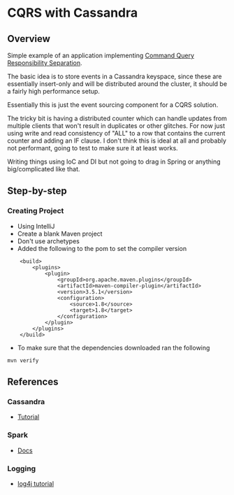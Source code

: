 # CQRS with Cassandra

## Overview

Simple example of an application implementing [Command Query Responsibility Separation](https://martinfowler.com/bliki/CQRS.html).

The basic idea is to store events in a Cassandra keyspace, since these are essentially insert-only and will be 
distributed around the cluster, it should be a fairly high performance setup.

Essentially this is just the event sourcing component for a CQRS solution.

The tricky bit is having a distributed counter which can handle updates from multiple clients that won't result in 
duplicates or other glitches.  For now just using write and read consistency of "ALL" to a row that contains the 
current counter and adding an IF clause.  I don't think this is ideal at all and probably not performant, going to
test to make sure it at least works.

Writing things using IoC and DI but not going to drag in Spring or anything big/complicated like that.





## Step-by-step

### Creating Project

* Using IntelliJ 
* Create a blank Maven project
* Don't use archetypes
* Added the following to the pom to set the compiler version

```
    <build>
        <plugins>
            <plugin>
                <groupId>org.apache.maven.plugins</groupId>
                <artifactId>maven-compiler-plugin</artifactId>
                <version>3.5.1</version>
                <configuration>
                    <source>1.8</source>
                    <target>1.8</target>
                </configuration>
            </plugin>
        </plugins>
    </build>
```
* To make sure that the dependencies downloaded ran the following

```
mvn verify
```


## References

### Cassandra

* [Tutorial](https://teddyma.gitbooks.io/learncassandra/content/index.html)


### Spark

* [Docs](http://sparkjava.com/documentation)

### Logging

* [log4j tutorial](https://www.baeldung.com/java-logging-intro)